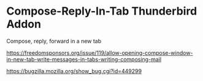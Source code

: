 # Compose-Reply-In-Tab Thunderbird Addon
Compose, reply, forward in a new tab

https://freedomsponsors.org/issue/119/allow-opening-compose-window-in-new-tab-write-messages-in-tabs-writing-composing-mail

https://bugzilla.mozilla.org/show_bug.cgi?id=449299

